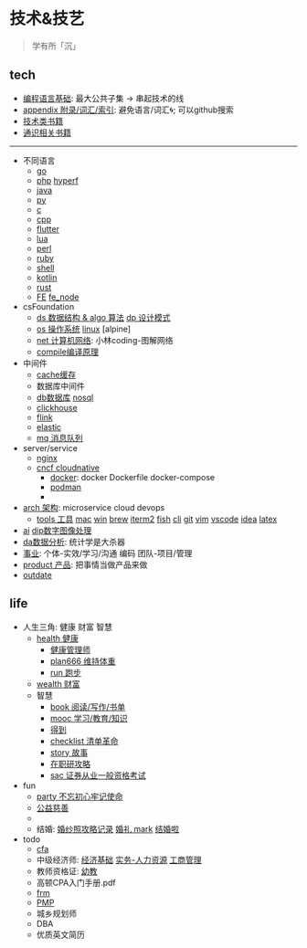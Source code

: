 # 技术&技艺

> 学有所「沉」

## tech

- [编程语言基础](pl.md): 最大公共子集 -> 串起技术的线
- [appendix 附录/词汇/索引](appendix.md): 避免语言/词汇🌀; 可以github搜索
- [技术类书籍](../plbook/readme.md)
- [通识相关书籍](../lbook/readme.md)

---

- 不同语言
  - [go](go.md)
  - [php](php.md) [hyperf](hyperf.md)
  - [java](java.md)
  - [py](py.md)
  - [c](c.md)
  - [cpp](cpp.md)
  - [flutter](flutter.md)
  - [lua](lua.md)
  - [perl](perl.md)
  - [ruby](ruby.md)
  - [shell](shell.md)
  - [kotlin](kotlin.md)
  - [rust](rust.md)
  - [FE](fe.md) [fe_node](fe_node.md)
- csFoundation
  - [ds 数据结构 & algo 算法](ds_algo.md) [dp 设计模式](dp.md)
  - [os 操作系统](os.md) [linux](linux.md) [alpine]
  - [net 计算机网络](net.md): 小林coding-图解网络
  - [compile编译原理](compile.md)
- 中间件
  - [cache缓存](cache.md)
  - 数据库中间件
  - [db数据库](db.md) [nosql](nosql.md)
  - [clickhouse](clickhouse.md)
  - [flink](flink.md)
  - [elastic](elastic.md)
  - [mq 消息队列](mq.md)
- server/service
  - [nginx](nginx.md)
  - [cncf cloudnative](cncf_cloudnative.md)
    - [docker](docker.md): docker Dockerfile docker-compose
    - [podman](podman.md)
    - [](istio.md)
- [arch 架构](architect.md): microservice cloud devops
  - [tools 工具](tools.md) [mac](mac.md) [win](win.md) [brew](brew.md) [iterm2](iterm2.md) [fish](fish.md) [cli](cli.md) [git](git.md) [vim](vim.md) [vscode](vscode.md) [idea](idea.md) [latex](latex.md)
- [ai](ai.md) [dip数字图像处理](dip.md)
- [da数据分析](da.md): 统计学是大杀器
- [事业](career.md): 个体-实效/学习/沟通 编码 团队-项目/管理
- [product 产品](product.md): 把事情当做产品来做
- [outdate](outdate.md)

## life

- 人生三角: 健康 财富 智慧
  - [health 健康](health.md)
    - [健康管理师](hmd.md)
    - [plan666 维持体重](plan666.md)
    - [run 跑步](run.md)
  - [wealth 财富](wealth.md)
  - 智慧
    - [book 阅读/写作/书单](book.md)
    - [mooc 学习/教育/知识](mooc.md)
    - [得到](dedao.md)
    - [checklist 清单革命](checklist.md)
    - [story 故事](story.md)
    - [在职研攻略](zaizhi.md)
    - [sac 证券从业一般资格考试](sac.md)
- fun
  - [party 不忘初心牢记使命](party.md)
  - [公益慈善](charity.md)
  - [](photo.md)
  - 结婚: [婚纱照攻略记录](hunshazhao.md) [婚礼 mark](wedding.md) [结婚啦](jiehunla.md)
- todo
  - [cfa](cfa.md)
  - 中级经济师: [经济基础](ie.md) [实务-人力资源](ie_hr.md) [工商管理](ie_ba.md)
  - 教师资格证: [幼教](youjiao.md)
  - 高顿CPA入门手册.pdf
  - [frm](frm.md)
  - [PMP](pmp.md)
  - 城乡规划师
  - DBA
  - 优质英文简历
